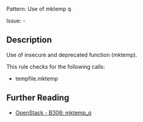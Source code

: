 Pattern: Use of mktemp q

Issue: -

## Description

Use of insecure and deprecated function (mktemp).

This rule checks for the following calls:

  - tempfile.mktemp

## Further Reading

* [OpenStack - B306: mktemp_q](https://docs.openstack.org/developer/bandit/api/bandit.blacklists.html#b306-mktemp-q)
